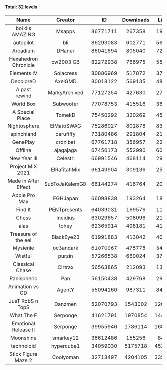 #### Total: 32 levels

| Name | Creator | ID | Downloads | Likes |
|:---:|:---:|:---:|:---:|:---:|
| boi dis AMAZING | Msapps | 86771711 | 267358 | 19876
| autopilot | bli | 86293083 | 602771 | 56603
| Arcadium | DHaner | 86041694 | 805040 | 72814
| Hexahedron Chronicle | cw2003 GB | 82272938 | 766975 | 55489
| Elements IV | Solacress | 80886969 | 517872 | 37180
| DecoloreD | AxelGMD | 80018122 | 569135 | 48448
| A past rewind | MarkyArchived | 77127254 | 427630 | 27994
| World Box | Subwoofer | 77078753 | 415516 | 36480
| A Special Place | TomekD | 75450292 | 320269 | 45988
| Nightosphere | ElMatoSWAG | 75286027 | 801878 | 83252
| spinchland | cerufiffy | 73180486 | 291804 | 21853
| GenePlay | cronibet | 67761718 | 356957 | 22074
| Offline | ajagajaga | 67450173 | 552990 | 60853
| New Year III | Celestri | 66991546 | 468114 | 29709
| Project MiX 2021 | ElRafitahMix | 66149904 | 309136 | 25867
| Made in After Effect | SubToJaKalemGD | 66144274 | 416764 | 20478
| Apple Pro Max | FGHJapan | 66098838 | 193264 | 18192
| Find It | PENTpresents | 64039031 | 169576 | 11747
| Chess | Incidius | 63029657 | 508096 | 21619
| alas | tohey | 62365914 | 498181 | 41282
| Treasure of the eel | BlackEye23 | 61991883 | 413042 | 40166
| Myslenie | oc3andark | 61070967 | 475775 | 34633
| Wistful | purzin | 57266538 | 660024 | 37101
| Classical Chase | Cirtrax | 56563865 | 212093 | 13763
| Panispheric | Pan | 56150438 | 429768 | 29021
| Animation vs GD | AgentY | 55094160 | 987311 | 84186
| JusT RobS n TopS | Danzmen | 52070793 | 1543002 | 120602
| What The F | Serponge | 41621791 | 1970854 | 144020
| Emotional Release II | Serponge | 39955946 | 1786114 | 168615
| Moonshine | smarkey12 | 36612486 | 155256 | 8403
| technoloid | hypercube1 | 34059030 | 5175718 | 452786
| Stick Figure Maze 2 | Coolyoman | 32713497 | 4204105 | 335034
